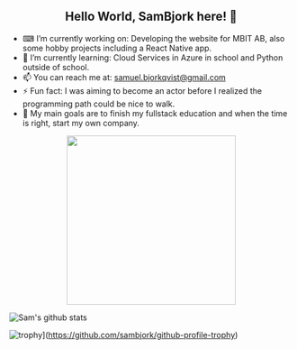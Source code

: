<h2 align="center"> Hello World, SamBjork here! 👋 </h2>

- ⌨ I’m currently working on: Developing the website for MBIT AB, also some hobby projects including a React Native app.
- 🌱 I’m currently learning: Cloud Services in Azure in school and Python outside of school.
- 📫 You can reach me at: samuel.bjorkqvist@gmail.com
- ⚡ Fun fact: I was aiming to become an actor before I realized the programming path could be nice to walk.
- 🥅 My main goals are to finish my fullstack education and when the time is right, start my own company. 

<p align="center">
  <img width="300" src="https://media.giphy.com/media/ZVik7pBtu9dNS/giphy.gif">
</p>

![Sam's github stats](https://github-readme-stats.vercel.app/api?username=SamBjork&show_icons=true&hide_border=true)

![trophy](https://github-profile-trophy.vercel.app/?username=sambjork)](https://github.com/sambjork/github-profile-trophy)
